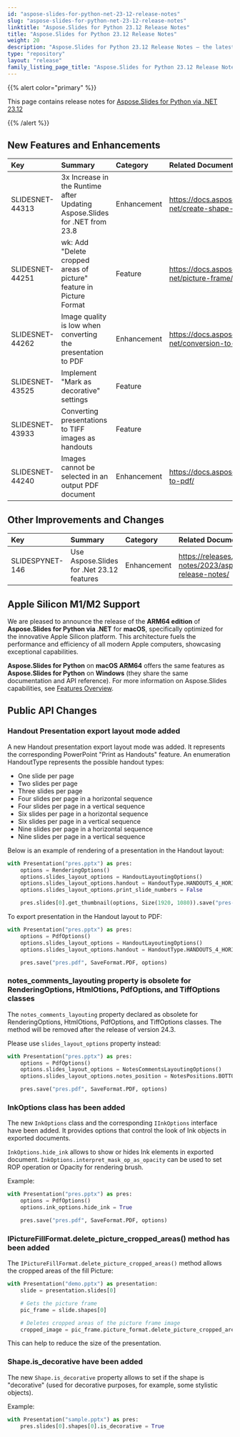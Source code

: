 ```yaml
---
id: "aspose-slides-for-python-net-23-12-release-notes"
slug: "aspose-slides-for-python-net-23-12-release-notes"
linktitle: "Aspose.Slides for Python 23.12 Release Notes"
title: "Aspose.Slides for Python 23.12 Release Notes"
weight: 20
description: "Aspose.Slides for Python 23.12 Release Notes – the latest updates and fixes."
type: "repository"
layout: "release"
family_listing_page_title: "Aspose.Slides for Python 23.12 Release Notes"
---
```


{{% alert color="primary" %}}

This page contains release notes for [Aspose.Slides for Python via .NET 23.12](https://pypi.org/project/Aspose.Slides/23.12/)

{{% /alert %}}

## New Features and Enhancements
|**Key**|**Summary**|**Category**|**Related Documentation**|
| :- | :- | :- | :- |
|SLIDESNET-44313|3x Increase in the Runtime after Updating Aspose.Slides for .NET from 23.8|Enhancement|<https://docs.aspose.com/slides/python-net/create-shape-thumbnails/>|
|SLIDESNET-44251|wk: Add "Delete cropped areas of picture" feature in Picture Format|Feature|<https://docs.aspose.com/slides/python-net/picture-frame/>|
|SLIDESNET-44262|Image quality is low when converting the presentation to PDF|Enhancement|<https://docs.aspose.com/slides/python-net/conversion-to-pdf/>|
|SLIDESNET-43525|Implement "Mark as decorative" settings|Feature||
|SLIDESNET-43933|Converting presentations to TIFF images as handouts|Feature||
|SLIDESNET-44240|Images cannot be selected in an output PDF document|Enhancement|<https://docs.aspose.com/slides/net/conversion-to-pdf/>|

## Other Improvements and Changes
|**Key**|**Summary**|**Category**|**Related Documentation**|
| :- | :- | :- | :- |
|SLIDESPYNET-146|Use Aspose.Slides for .Net 23.12 features|Enhancement|<https://releases.aspose.com/slides/net/release-notes/2023/aspose-slides-for-net-23-12-release-notes/>|

## Apple Silicon M1/M2 Support

We are pleased to announce the release of the **ARM64 edition** of **Aspose.Slides for Python via .NET** for **macOS**, specifically optimized for the innovative Apple Silicon platform. This architecture fuels the performance and efficiency of all modern Apple computers, showcasing exceptional capabilities.

**Aspose.Slides for Python** on **macOS ARM64** offers the same features as **Aspose.Slides for Python** on **Windows** (they share the same documentation and API reference). For more information on Aspose.Slides capabilities, see [Features Overview](https://docs.aspose.com/slides/python-net/features-overview/).

## Public API Changes

### Handout Presentation export layout mode added

A new Handout presentation export layout mode was added. It represents the corresponding PowerPoint "Print as Handouts" feature. An enumeration HandoutType represents the possible handout types:
- One slide per page
- Two slides per page
- Three slides per page
- Four slides per page in a horizontal sequence
- Four slides per page in a vertical sequence
- Six slides per page in a horizontal sequence
- Six slides per page in a vertical sequence
- Nine slides per page in a horizontal sequence
- Nine slides per page in a vertical sequence

Below is an example of rendering of a presentation in the Handout layout:

```py
with Presentation("pres.pptx") as pres:
    options = RenderingOptions()
    options.slides_layout_options = HandoutLayoutingOptions()
    options.slides_layout_options.handout = HandoutType.HANDOUTS_4_HORIZONTAL
    options.slides_layout_options.print_slide_numbers = False

    pres.slides[0].get_thumbnail(options, Size(1920, 1080)).save("pres-handout.png")
```

To export presentation in the Handout layout to PDF:

```py
with Presentation("pres.pptx") as pres:
    options = PdfOptions()
    options.slides_layout_options = HandoutLayoutingOptions()
    options.slides_layout_options.handout = HandoutType.HANDOUTS_4_HORIZONTAL

    pres.save("pres.pdf", SaveFormat.PDF, options)
```

### notes_comments_layouting property is obsolete for RenderingOptions, HtmlOtions, PdfOptions, and TiffOptions classes

The `notes_comments_layouting` property declared as obsolete for RenderingOptions, HtmlOtions, PdfOptions, and TiffOptions classes. The method will be removed after the release of version 24.3.

Please use `slides_layout_options` property instead:

```py
with Presentation("pres.pptx") as pres:
    options = PdfOptions()
    options.slides_layout_options = NotesCommentsLayoutingOptions()
    options.slides_layout_options.notes_position = NotesPositions.BOTTOM_TRUNCATED

    pres.save("pres.pdf", SaveFormat.PDF, options)
```

### InkOptions class has been added

The new `InkOptions` class and the corresponding `IInkOptions` interface have been added. It provides options that control the look of Ink objects in exported documents. 

`InkOptions.hide_ink` allows to show or hides Ink elements in exported document.
`InkOptions.interpret_mask_op_as_opacity` can be used to set ROP operation or Opacity for rendering brush.

Example:

```py
with Presentation("pres.pptx") as pres:
    options = PdfOptions()
    options.ink_options.hide_ink = True

    pres.save("pres.pdf", SaveFormat.PDF, options)
```

### IPictureFillFormat.delete_picture_cropped_areas() method has been added

The `IPictureFillFormat.delete_picture_cropped_areas()` method allows the cropped areas of the fill Picture:

```py
with Presentation("demo.pptx") as presentation:
    slide = presentation.slides[0]

    # Gets the picture frame
    pic_frame = slide.shapes[0]

    # Deletes cropped areas of the picture frame image
    cropped_image = pic_frame.picture_format.delete_picture_cropped_areas()
```

This can help to reduce the size of the presentation.

### Shape.is_decorative have been added

The new `Shape.is_decorative` property allows to set if the shape is "decorative" (used for decorative purposes, for example, some stylistic objects).

Example:

```py
with Presentation("sample.pptx") as pres:
    pres.slides[0].shapes[0].is_decorative = True
```